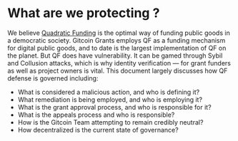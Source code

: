 # What are we protecting ?

We believe [Quadratic Funding](https://wtfisqf.com/?grant=\&grant=\&grant=\&grant=\&match=1000) is the optimal way of funding public goods in a democratic society. Gitcoin Grants employs QF as a funding mechanism for digital public goods, and to date is the largest implementation of QF on the planet. But QF does have vulnerability. It can be gamed through Sybil and Collusion attacks, which is why identity verification — for grant funders as well as project owners is vital. This document largely discusses how QF defense is governed including:

* What is considered a malicious action, and who is defining it?
* What remediation is being employed, and who is employing it?
* What is the grant approval process, and who is responsible for it?
* What is the appeals process and who is responsible?
* How is the Gitcoin Team attempting to remain credibly neutral?
* How decentralized is the current state of governance?
